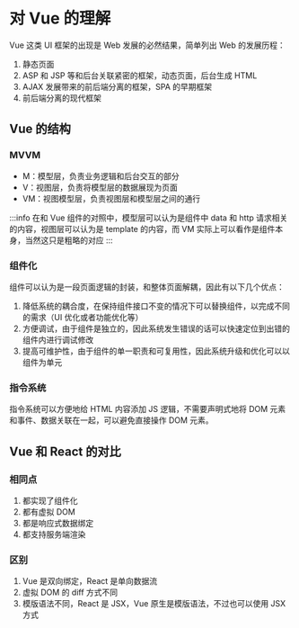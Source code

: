 # 对 Vue 的理解

Vue 这类 UI 框架的出现是 Web 发展的必然结果，简单列出 Web 的发展历程：

1. 静态页面
2. ASP 和 JSP 等和后台关联紧密的框架，动态页面，后台生成 HTML
3. AJAX 发展带来的前后端分离的框架，SPA 的早期框架
4. 前后端分离的现代框架

## Vue 的结构

### MVVM

- M：模型层，负责业务逻辑和后台交互的部分
- V：视图层，负责将模型层的数据展现为页面
- VM：视图模型层，负责视图层和模型层之间的通行

:::info
在和 Vue 组件的对照中，模型层可以认为是组件中 data 和 http 请求相关的内容，视图层可以认为是 template 的内容，而 VM 实际上可以看作是组件本身，当然这只是粗略的对应
:::

### 组件化

组件可以认为是一段页面逻辑的封装，和整体页面解耦，因此有以下几个优点：

1. 降低系统的耦合度，在保持组件接口不变的情况下可以替换组件，以完成不同的需求（UI 优化或者功能优化等）
2. 方便调试，由于组件是独立的，因此系统发生错误的话可以快速定位到出错的组件内进行调试修改
3. 提高可维护性，由于组件的单一职责和可复用性，因此系统升级和优化可以以组件为单元

### 指令系统

指令系统可以方便地给 HTML 内容添加 JS 逻辑，不需要声明式地将 DOM 元素和事件、数据关联在一起，可以避免直接操作 DOM 元素。

## Vue 和 React 的对比

### 相同点

1. 都实现了组件化
2. 都有虚拟 DOM
3. 都是响应式数据绑定
4. 都支持服务端渲染

### 区别

1. Vue 是双向绑定，React 是单向数据流
2. 虚拟 DOM 的 diff 方式不同
3. 模版语法不同，React 是 JSX，Vue 原生是模版语法，不过也可以使用 JSX 方式
